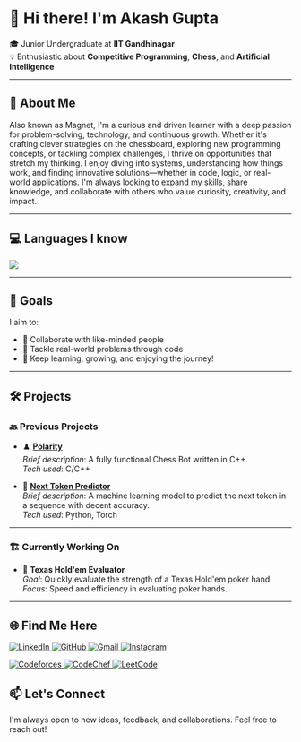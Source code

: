 <!-- ## Hi there 👋 -->

<!--
**AkashGupta-26/AkashGupta-26** is a ✨ _special_ ✨ repository because its `README.md` (this file) appears on your GitHub profile.

Here are some ideas to get you started:

- 🔭 I’m currently working on ...
- 🌱 I’m currently learning ...
- 👯 I’m looking to collaborate on ...
- 🤔 I’m looking for help with ...
- 💬 Ask me about ...
- 📫 How to reach me: ...
- 😄 Pronouns: ...
- ⚡ Fun fact: ...
-->

# 👋 Hi there! I'm Akash Gupta

🎓 Junior Undergraduate at **IIT Gandhinagar**  
💡 Enthusiastic about **Competitive Programming**, **Chess**, and **Artificial Intelligence**

---

## 🧠 About Me

Also known as Magnet, I'm a curious and driven learner with a deep passion for problem-solving, technology, and continuous growth. Whether it's crafting clever strategies on the chessboard, exploring new programming concepts, or tackling complex challenges, I thrive on opportunities that stretch my thinking. I enjoy diving into systems, understanding how things work, and finding innovative solutions—whether in code, logic, or real-world applications. I'm always looking to expand my skills, share knowledge, and collaborate with others who value curiosity, creativity, and impact.

---

## 💻 Languages I know

<p align="left">
  <img src="https://skillicons.dev/icons?i=python,c,cpp,java" />
</p>

---

## 🔭 Goals

I aim to:
- 🤝 Collaborate with like-minded people  
- 🧩 Tackle real-world problems through code  
- 🌱 Keep learning, growing, and enjoying the journey!

---

## 🛠️ Projects

### 🔙 Previous Projects

- ♟️ **[Polarity](https://github.com/AkashGupta-26/Polarity)**  
  _Brief description_: A fully functional Chess Bot written in C++.  
  _Tech used_: C/C++

- 🧠 **[Next Token Predictor](https://github.com/AkashGupta-26/ML-MLP-TokenPrediction)**  
  _Brief description_: A machine learning model to predict the next token in a sequence with decent accuracy.  
  _Tech used_: Python, Torch

---

### 🏗️ Currently Working On

- 🔧 **Texas Hold'em Evaluator**  
  _Goal_: Quickly evaluate the strength of a Texas Hold'em poker hand.  
  _Focus_: Speed and efficiency in evaluating poker hands.

---

## 🌐 Find Me Here

<!-- [![LinkedIn](https://img.shields.io/badge/LinkedIn-blue?logo=linkedin&style=flat-square)](https://www.linkedin.com/in/akash-gupta-9329302a6/)
[![Codeforces](https://img.shields.io/badge/Codeforces-orange?logo=codeforces&style=flat-square)](https://codeforces.com/profile/magnetCodes)
[![CodeChef](https://img.shields.io/badge/CodeChef-brown?logo=codechef&style=flat-square)](https://www.codechef.com/users/akashgupta26)
[![LeetCode](https://img.shields.io/badge/LeetCode-gray?logo=leetcode&style=flat-square)](https://leetcode.com/magnetCodes/)
[![Instagram](https://img.shields.io/badge/Instagram-purple?logo=instagram&style=flat-square)](https://www.instagram.com/gupta.akash26/)
[![GitHub](https://img.shields.io/badge/GitHub-black?logo=github&style=flat-square)](https://github.com/AkashGupta-26)
[![Gmail](https://img.shields.io/badge/Gmail-white?logo=gmail&style=flat-square)](mailto:akash.gupta@iitgn.ac.in)
--- -->

<p align="left">
  <a href="https://www.linkedin.com/in/akash-gupta-9329302a6/" target="_blank">
    <img src="https://skillicons.dev/icons?i=linkedin" alt="LinkedIn" />
  </a>
  <a href="https://github.com/AkashGupta-26" target="_blank">
    <img src="https://skillicons.dev/icons?i=github" alt="GitHub" />
  </a>
  <a href="mailto:akash.gupta@iitgn.ac.in" target="_blank">
    <img src="https://skillicons.dev/icons?i=gmail" alt="Gmail" />
  </a>
  <a href="https://www.instagram.com/gupta.akash26/" target="_blank">
    <img src="https://skillicons.dev/icons?i=instagram" alt="Instagram" />
  </a>
</p>

<p align="left">
  <a href="https://codeforces.com/profile/magnetCodes" target="_blank">
    <img src="https://img.shields.io/badge/Codeforces-orange?logo=codeforces&style=flat-square" alt="Codeforces" />
  </a>
  <a href="https://www.codechef.com/users/akashgupta26" target="_blank">
    <img src="https://img.shields.io/badge/CodeChef-brown?logo=codechef&style=flat-square" alt="CodeChef" />
  </a>
  <a href="https://leetcode.com/magnetCodes/" target="_blank">
    <img src="https://img.shields.io/badge/LeetCode-gray?logo=leetcode&style=flat-square" alt="LeetCode" />
  </a>
</p>

## 📫 Let's Connect

I'm always open to new ideas, feedback, and collaborations. Feel free to reach out!
